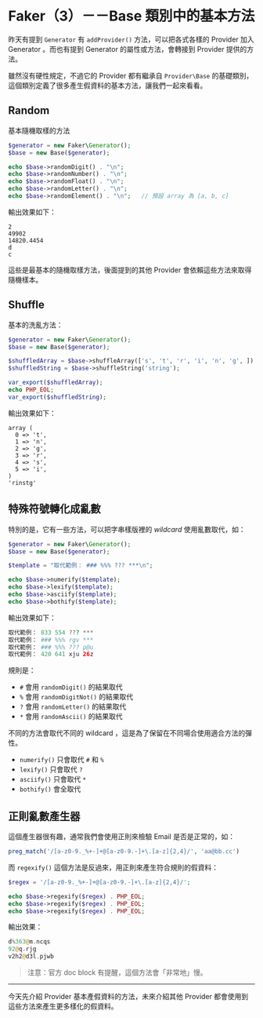 # Faker（3）－－Base 類別中的基本方法

昨天有提到 `Generator` 有 `addProvider()` 方法，可以把各式各樣的 Provider 加入 Generator 。而也有提到 Generator 的屬性或方法，會轉接到 Provider 提供的方法。

雖然沒有硬性規定，不過它的 Provider 都有繼承自 `Provider\Base` 的基礎類別，這個類別定義了很多產生假資料的基本方法，讓我們一起來看看。

## Random

基本隨機取樣的方法

```php
$generator = new Faker\Generator();
$base = new Base($generator);

echo $base->randomDigit() . "\n";
echo $base->randomNumber() . "\n";
echo $base->randomFloat() . "\n";
echo $base->randomLetter() . "\n";
echo $base->randomElement() . "\n";   // 預設 array 為 [a, b, c]
```

輸出效果如下：

```
2
49902
14820.4454
d
c
```

這些是最基本的隨機取樣方法，後面提到的其他 Provider 會依賴這些方法來取得隨機樣本。

## Shuffle

基本的洗亂方法：

```php
$generator = new Faker\Generator();
$base = new Base($generator);

$shuffledArray = $base->shuffleArray(['s', 't', 'r', 'i', 'n', 'g', ]);
$shuffledString = $base->shuffleString('string');

var_export($shuffledArray);
echo PHP_EOL;
var_export($shuffledString);
```

輸出效果如下：

```
array (
  0 => 't',
  1 => 'n',
  2 => 'g',
  3 => 'r',
  4 => 's',
  5 => 'i',
)
'rinstg' 
```

## 特殊符號轉化成亂數

特別的是，它有一些方法，可以把字串樣版裡的 *wildcard* 使用亂數取代，如：

```php
$generator = new Faker\Generator();
$base = new Base($generator);

$template = "取代範例： ### %%% ??? ***\n";

echo $base->numerify($template);
echo $base->lexify($template);
echo $base->asciify($template);
echo $base->bothify($template);
```

輸出效果如下：

```php
取代範例： 833 554 ??? ***
取代範例： ### %%% rgv ***
取代範例： ### %%% ??? p@u
取代範例： 420 641 xju 26z
```

規則是：

* `#` 會用 `randomDigit()` 的結果取代
* `%` 會用 `randomDigitNot()` 的結果取代
* `?` 會用 `randomLetter()` 的結果取代
* `*` 會用 `randomAscii()` 的結果取代

不同的方法會取代不同的 wildcard ，這是為了保留在不同場合使用適合方法的彈性。

* `numerify()` 只會取代 `#` 和 `%` 
* `lexify()` 只會取代 `?` 
* `asciify()` 只會取代 `*` 
* `bothify()` 會全取代 

## 正則亂數產生器

這個產生器很有趣，通常我們會使用正則來檢驗 Email 是否是正常的，如：

```php
preg_match('/[a-z0-9._%+-]+@[a-z0-9.-]+\.[a-z]{2,4}/', 'aa@bb.cc')
```

而 `regexify()` 這個方法是反過來，用正則來產生符合規則的假資料：

```php
$regex = '/[a-z0-9._%+-]+@[a-z0-9.-]+\.[a-z]{2,4}/';

echo $base->regexify($regex) . PHP_EOL;
echo $base->regexify($regex) . PHP_EOL;
echo $base->regexify($regex) . PHP_EOL;
```

輸出效果：

```php
d%363@m.ncqs
92@q.rjg
v2h2@d3l.pjwb
```

> 注意：官方 doc block 有提醒，這個方法會「非常地」慢。

---

今天先介紹 Provider 基本產假資料的方法，未來介紹其他 Provider 都會使用到這些方法來產生更多樣化的假資料。
